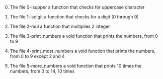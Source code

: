 0. The file 0-isupper a function that checks for uppercase character

1. The file 1-isdigit a function that checks for a digit (0 through 9)

2. The file 2-mul a function that multiplies 2 integer

3. The file 3-print_numbers a void function that prints the numbers, from 0 to 9

4. The file 4-print_most_numbers a void function that prints the numbers, from 0 to 9 except 2 and 4

5. The file 5-more_numbers a void function that prints 10 times the numbers, from 0 to 14, 10 times

